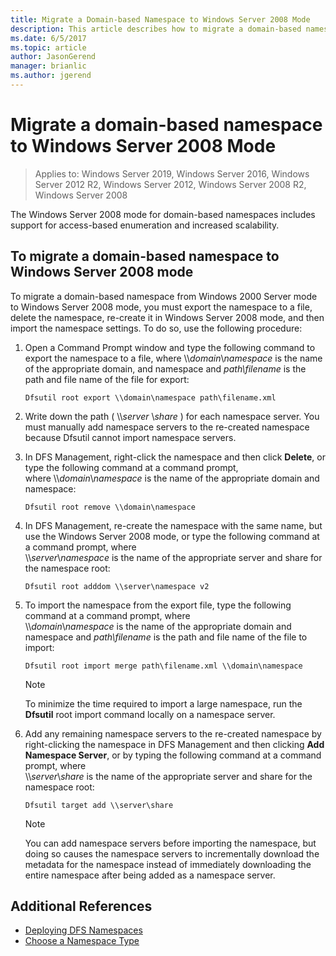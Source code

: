 ```yaml
---
title: Migrate a Domain-based Namespace to Windows Server 2008 Mode
description: This article describes how to migrate a domain-based namespace to Windows Server 2008 mode
ms.date: 6/5/2017
ms.topic: article
author: JasonGerend
manager: brianlic
ms.author: jgerend
---
```

# Migrate a domain-based namespace to Windows Server 2008 Mode

> Applies to: Windows Server 2019, Windows Server 2016, Windows Server 2012 R2, Windows Server 2012, Windows Server 2008 R2, Windows Server 2008

The Windows Server 2008 mode for domain-based namespaces includes support for access-based enumeration and increased scalability.

## To migrate a domain-based namespace to Windows Server 2008 mode

To migrate a domain-based namespace from Windows 2000 Server mode to Windows Server 2008 mode, you must export the namespace to a file, delete the namespace, re-create it in Windows Server 2008 mode, and then import the namespace settings. To do so, use the following procedure:

1.  Open a Command Prompt window and type the following command to export the namespace to a file, where \\\\*domain*\\*namespace* is the name of the appropriate domain, and namespace and *path\\filename* is the path and file name of the  file for export:
     ```
     Dfsutil root export \\domain\namespace path\filename.xml
     ```
2.  Write down the path ( \\\\*server* \\*share* ) for each namespace server. You must manually add namespace servers to the re-created namespace because Dfsutil cannot import namespace servers.
3.  In DFS Management, right-click the namespace and then click **Delete**, or type the following command at a command prompt, <br /> where \\\\*domain*\\*namespace* is the name of the appropriate domain and namespace:
     ```
     Dfsutil root remove \\domain\namespace
     ```
4.  In DFS Management, re-create the namespace with the same name, but use the Windows Server 2008 mode, or type the following command at a command prompt, where <br /> \\\\*server*\\*namespace* is the name of the appropriate server and share for the namespace root:
     ```
     Dfsutil root adddom \\server\namespace v2
     ```
5.  To import the namespace from the export file, type the following command at a command prompt, where <br /> \\\\*domain*\\*namespace* is the name of the appropriate domain and namespace and *path\\filename* is the path and file name of the file to import:
     ```
     Dfsutil root import merge path\filename.xml \\domain\namespace
     ```

    > [!NOTE]
    > To minimize the time required to import a large namespace, run the **Dfsutil** root import command locally on a namespace server.
6.  Add any remaining namespace servers to the re-created namespace by right-clicking the namespace in DFS Management and then clicking **Add Namespace Server**, or by typing the following command at a command prompt, where <br /> \\\\*server*\\*share* is the name of the appropriate server and share for the namespace root:
     ```
     Dfsutil target add \\server\share
     ```

    > [!NOTE]
    > You can add namespace servers before importing the namespace, but doing so causes the namespace servers to incrementally download the metadata for the namespace instead of immediately downloading the entire namespace after being added as a namespace server.

## Additional References
-   [Deploying DFS Namespaces](deploying-dfs-namespaces.md)
-   [Choose a Namespace Type](choose-a-namespace-type.md)
